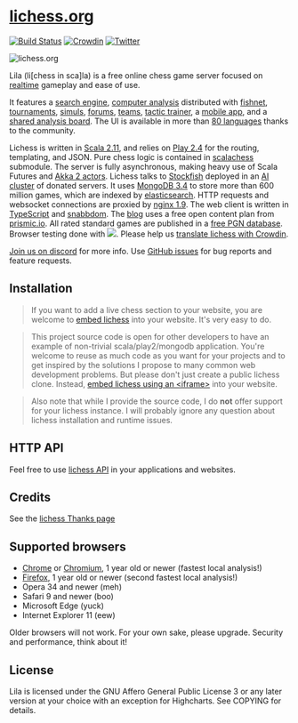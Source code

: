 [lichess.org](https://lichess.org)
==================================

[![Build Status](https://travis-ci.org/ornicar/lila.svg?branch=master)](https://travis-ci.org/ornicar/lila)
[![Crowdin](https://d322cqt584bo4o.cloudfront.net/lichess/localized.svg)](https://crowdin.com/project/lichess)
[![Twitter](https://img.shields.io/badge/Twitter-%40lichess-blue.svg)](https://twitter.com/lichess)

<img src="https://raw.githubusercontent.com/ornicar/lila/master/public/images/home-bicolor.png" alt="lichess.org" />

Lila (li[chess in sca]la) is a free online chess game server focused on [realtime](https://lichess.org/games) gameplay and ease of use.

It features a [search engine](https://lichess.org/games/search),
[computer analysis](https://lichess.org/ief49lif) distributed with [fishnet](https://github.com/niklasf/fishnet),
[tournaments](https://lichess.org/tournament),
[simuls](https://lichess.org/simul),
[forums](https://lichess.org/forum),
[teams](https://lichess.org/team),
[tactic trainer](https://lichess.org/training),
a [mobile app](https://lichess.org/mobile),
and a [shared analysis board](https://lichess.org/study).
The UI is available in more than [80 languages](https://crowdin.com/project/lichess) thanks to the community.

Lichess is written in [Scala 2.11](https://www.scala-lang.org/),
and relies on [Play 2.4](https://www.playframework.com/) for the routing, templating, and JSON.
Pure chess logic is contained in [scalachess](https://github.com/ornicar/scalachess) submodule.
The server is fully asynchronous, making heavy use of Scala Futures and [Akka 2 actors](http://akka.io).
Lichess talks to [Stockfish](http://stockfishchess.org/) deployed in an [AI cluster](https://github.com/niklasf/fishnet) of donated servers.
It uses [MongoDB 3.4](https://mongodb.org) to store more than 600 million games, which are indexed by [elasticsearch](http://elasticsearch.org).
HTTP requests and websocket connections are proxied by [nginx 1.9](http://nginx.org).
The web client is written in [TypeScript](https://typescriptlang.org) and [snabbdom](https://github.com/snabbdom/snabbdom).
The [blog](https://lichess.org/blog) uses a free open content plan from [prismic.io](https://prismic.io).
All rated standard games are published in a [free PGN database](https://database.lichess.org).
Browser testing done with [![](https://raw.githubusercontent.com/ornicar/lila/master/public/images/browserstack.png)](https://www.browserstack.com).
Please help us [translate lichess with Crowdin](https://crowdin.com/project/lichess).

[Join us on discord](https://discord.gg/hy5jqSs) for more info.
Use [GitHub issues](https://github.com/ornicar/lila/issues) for bug reports and feature requests.

Installation
------------

> If you want to add a live chess section to your website, you are welcome to [embed lichess](https://lichess.org/developers) into your website. It's very easy to do.

> This project source code is open for other developers to have an example of non-trivial scala/play2/mongodb application. You're welcome to reuse as much code as you want for your projects and to get inspired by the solutions I propose to many common web development problems. But please don't just create a public lichess clone. Instead, [embed lichess using an &lt;iframe&gt;](https://lichess.org/developers) into your website.

> Also note that while I provide the source code, I do **not** offer support for your lichess instance. I will probably ignore any question about lichess installation and runtime issues.

## HTTP API

Feel free to use [lichess API](https://lichess.org/api) in your applications and websites.

Credits
-------

See the [lichess Thanks page](https://lichess.org/thanks)

Supported browsers
------------------

- [Chrome](https://www.google.com/chrome) or [Chromium](https://www.chromium.org/getting-involved/download-chromium), 1 year old or newer (fastest local analysis!)
- [Firefox](https://www.mozilla.org/firefox), 1 year old or newer (second fastest local analysis!)
- Opera 34 and newer (meh)
- Safari 9 and newer (boo)
- Microsoft Edge (yuck)
- Internet Explorer 11 (eew)

Older browsers will not work. For your own sake, please upgrade.
Security and performance, think about it!

License
-------

Lila is licensed under the GNU Affero General Public License 3 or any later
version at your choice with an exception for Highcharts. See COPYING for
details.

